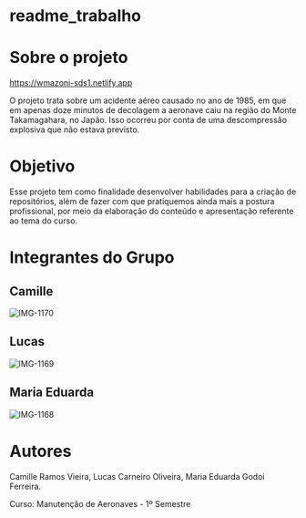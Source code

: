 # readme_trabalho


# Sobre o projeto

https://wmazoni-sds1.netlify.app

O projeto trata sobre um acidente aéreo causado no ano de 1985, em que em apenas doze minutos de decolagem a aeronave caiu na região do Monte Takamagahara, no Japão. Isso ocorreu por conta de uma descompressão explosiva que não estava previsto.

# Objetivo

Esse projeto tem como finalidade desenvolver habilidades para a criação de repositórios, além de fazer com que pratiquemos ainda mais a postura profissional, por meio da elaboração do conteúdo e apresentação referente ao tema do curso.

# Integrantes do Grupo
## Camille
![IMG-1170](https://user-images.githubusercontent.com/101525549/165855857-d03aef23-8f24-4ab8-9e63-45b5fe4d5a14.jpg)
## Lucas
![IMG-1169](https://user-images.githubusercontent.com/101525549/165856070-bb7ccf4f-8d26-4913-91c9-c818b45ffa64.jpg)
## Maria Eduarda
![IMG-1168](https://user-images.githubusercontent.com/101525549/165856195-8ebd065c-903b-4dd5-bcce-6296d6db630f.jpg)



# Autores

Camille Ramos Vieira, 
Lucas Carneiro Oliveira,
Maria Eduarda Godoi Ferreira.

Curso: Manutenção de Aeronaves - 1º Semestre


